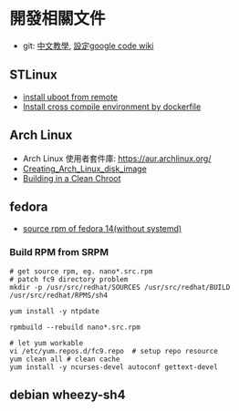 # 開發相關文件 #

  * git: [中文教學](http://www.slideshare.net/icyleaf/git-14214592), [設定google code wiki](http://alblue.bandlem.com/2011/07/setting-up-google-code-with-git.html)

## STLinux ##
  * [install uboot from remote](http://www.stlinux.com/u-boot/target-install)
  * [Install cross compile environment by dockerfile](https://gist.github.com/dlintw/8859508)

## Arch Linux ##
  * Arch Linux 使用者套件庫: https://aur.archlinux.org/
  * [Creating\_Arch\_Linux\_disk\_image](https://wiki.archlinux.org/index.php/Creating_Arch_Linux_disk_image)
  * [Building in a Clean Chroot](https://wiki.archlinux.org/index.php/DeveloperWiki:Building_in_a_Clean_Chroot)

## fedora ##
  * [source rpm of fedora 14(without systemd)](http://fedora-mirror01.rbc.ru/pub/rpmfusion/free/fedora/releases/14/Everything/source/SRPMS/)
### Build RPM from SRPM ###
```
# get source rpm, eg. nano*.src.rpm
# patch fc9 directory problem
mkdir -p /usr/src/redhat/SOURCES /usr/src/redhat/BUILD /usr/src/redhat/RPMS/sh4

yum install -y ntpdate

rpmbuild --rebuild nano*.src.rpm

# let yum workable
vi /etc/yum.repos.d/fc9.repo  # setup repo resource
yum clean all # clean cache 
yum install -y ncurses-devel autoconf gettext-devel 
```

## debian wheezy-sh4 ##
